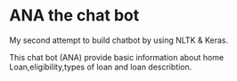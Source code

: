 # ANA the chat bot

My second attempt to build chatbot by using NLTK & Keras.

This chat bot (ANA) provide basic information about home Loan,eligibility,types of loan and loan describtion.
